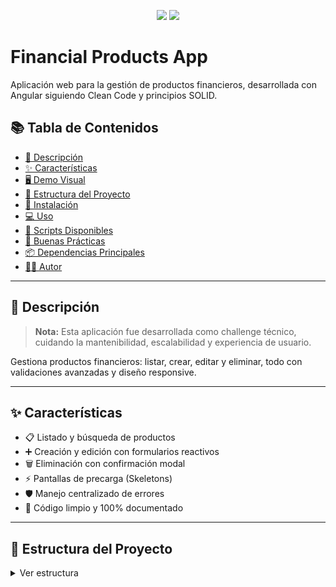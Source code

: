 

<p align="center">
  <img src="https://img.shields.io/badge/angular-v16-red"/>
  <img src="https://img.shields.io/badge/coverage-80%25-brightgreen"/>
</p>

# Financial Products App

Aplicación web para la gestión de productos financieros, desarrollada con Angular siguiendo Clean Code y principios SOLID.

## 📚 Tabla de Contenidos
- [📝 Descripción](#descripción)
- [✨ Características](#características)
- [🖥️ Demo Visual](#demo-visual)
- [📂 Estructura del Proyecto](#estructura-del-proyecto)
- [🚀 Instalación](#instalación)
- [💻 Uso](#uso)
- [🧪 Scripts Disponibles](#scripts-disponibles)
- [📐 Buenas Prácticas](#buenas-prácticas)
- [📦 Dependencias Principales](#dependencias-principales)
- [👨‍💻 Autor](#autor)

---

## 📝 Descripción
> **Nota:** Esta aplicación fue desarrollada como challenge técnico, cuidando la mantenibilidad, escalabilidad y experiencia de usuario.

Gestiona productos financieros: listar, crear, editar y eliminar, todo con validaciones avanzadas y diseño responsive.

---

## ✨ Características
- 📋 Listado y búsqueda de productos
- ➕ Creación y edición con formularios reactivos
- 🗑️ Eliminación con confirmación modal
- ⚡️ Pantallas de precarga (Skeletons)
- 🛡️ Manejo centralizado de errores
- 💎 Código limpio y 100% documentado

---


## 📂 Estructura del Proyecto
<details>
  <summary>Ver estructura</summary>

```bash
frontend/financial-products/
├── src/app/
│   ├── features/products/
│   │   ├── components/
│   │   ├── pages/
│   │   └── services/
│   ├── shared/
│   ├── app.component.ts
│   ├── app.routes.ts
│   └── app.config.ts
├── environments/
└── ...

